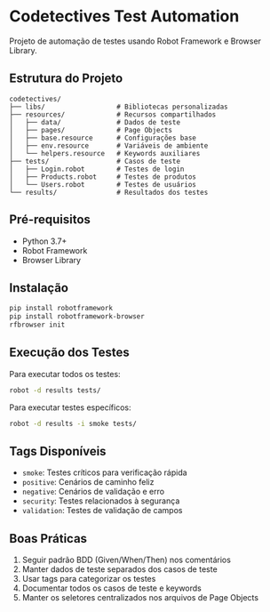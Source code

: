 # Codetectives Test Automation

Projeto de automação de testes usando Robot Framework e Browser Library.

## Estrutura do Projeto

```
codetectives/
├── libs/                  # Bibliotecas personalizadas
├── resources/             # Recursos compartilhados
│   ├── data/              # Dados de teste
│   ├── pages/             # Page Objects
│   ├── base.resource      # Configurações base
│   ├── env.resource       # Variáveis de ambiente
│   └── helpers.resource   # Keywords auxiliares
├── tests/                 # Casos de teste
│   ├── Login.robot        # Testes de login
│   ├── Products.robot     # Testes de produtos
│   └── Users.robot        # Testes de usuários
└── results/               # Resultados dos testes
```

## Pré-requisitos

- Python 3.7+
- Robot Framework
- Browser Library

## Instalação

```bash
pip install robotframework
pip install robotframework-browser
rfbrowser init
```

## Execução dos Testes

Para executar todos os testes:
```bash
robot -d results tests/
```

Para executar testes específicos:
```bash
robot -d results -i smoke tests/
```

## Tags Disponíveis

- `smoke`: Testes críticos para verificação rápida
- `positive`: Cenários de caminho feliz
- `negative`: Cenários de validação e erro
- `security`: Testes relacionados à segurança
- `validation`: Testes de validação de campos

## Boas Práticas

1. Seguir padrão BDD (Given/When/Then) nos comentários
2. Manter dados de teste separados dos casos de teste
3. Usar tags para categorizar os testes
4. Documentar todos os casos de teste e keywords
5. Manter os seletores centralizados nos arquivos de Page Objects